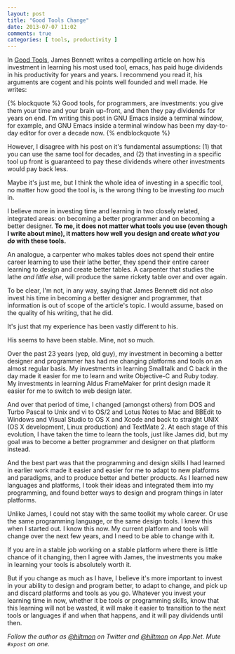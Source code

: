 ```yaml
---
layout: post
title: "Good Tools Change"
date: 2013-07-07 11:02
comments: true
categories: [ tools, productivity ]
---
```


In [Good Tools](http://www.b-list.org/weblog/2013/apr/05/good-tools/), James Bennett writes a compelling article on how his investment in learning his most used tool, emacs, has paid huge dividends in his productivity for years and years. I recommend you read it, his arguments are cogent and his points well founded and well made. He writes:

{% blockquote %}
Good tools, for programmers, are investments: you give them your time and your brain up-front, and then they pay dividends for years on end. I’m writing this post in GNU Emacs inside a terminal window, for example, and GNU Emacs inside a terminal window has been my day-to-day editor for over a decade now.
{% endblockquote %}

However, I disagree with his post on it's fundamental assumptions: (1) that you can use the same tool for decades, and (2) that investing in a specific tool up front is guaranteed to pay these dividends where other investments would pay back less.

Maybe it's just me, but I think the whole idea of investing in a specific tool, no matter how good the tool is, is the wrong thing to be investing *too much* in.

I believe more in investing time and learning in two closely related, integrated areas: on becoming a better programmer and on becoming a better designer. **To me, it does not matter what tools you use (even though I write about mine), it matters how well you design and create *what you do* with these tools.**

An analogue, a carpenter who makes tables does not spend their entire career learning to use their lathe better, they spend their entire career learning to design and create better tables. A carpenter that studies the lathe *and little else*, will produce the same rickety table over and over again.

To be clear, I'm not, in any way, saying that James Bennett did not *also* invest his time in becoming a better designer and programmer, that information is out of scope of the article's topic. I would assume, based on the quality of his writing, that he did.

It's just that my experience has been vastly different to his.

His seems to have been stable. Mine, not so much.

Over the past 23 years (yep, old guy), my investment in becoming a better designer and programmer has had me changing platforms and tools on an almost regular basis. My investments in learning Smalltalk and C back in the day made it easier for me to learn and write Objective-C and Ruby today. My investments in learning Aldus FrameMaker for print design made it easier for me to switch to web design later.

And over that period of time, I changed (amongst others) from DOS and Turbo Pascal to Unix and vi to OS/2 and Lotus Notes to Mac and BBEdit to Windows and Visual Studio to OS X and Xcode and back to straight UNIX (OS X development, Linux production) and TextMate 2. At each stage of this evolution, I have taken the time to learn the tools, just like James did, but my goal was to become a better programmer and designer on that platform instead.

And the best part was that the programming and design skills I had learned in earlier work made it easier and easier for me to adapt to new platforms and paradigms, and to produce better and better products. As I learned new languages and platforms, I took their ideas and integrated them into my programming, and found better ways to design and program things in later platforms.

Unlike James, I could not stay with the same toolkit my whole career. Or use the same programming language, or the same design tools. I knew this when I started out. I know this now. My current platform and tools will change over the next few years, and I need to be able to change with it.

If you are in a stable job working on a stable platform where there is little chance of it changing, then I agree with James, the investments you make in learning your tools is absolutely worth it.

But if you change as much as I have, I believe it's more important to invest in your ability to design and program better, to adapt to change, and pick up and discard platforms and tools as you go. Whatever you invest your learning time in now, whether it be tools or programming skills, know that this learning will not be wasted, it will make it easier to transition to the next tools or languages if and when that happens, and it will pay dividends until then.

*Follow the author as [@hiltmon](http://twitter.com/hiltmon) on Twitter and [@hiltmon](http://alpha.app.net/hiltmon) on App.Net. Mute `#xpost` on one.*
